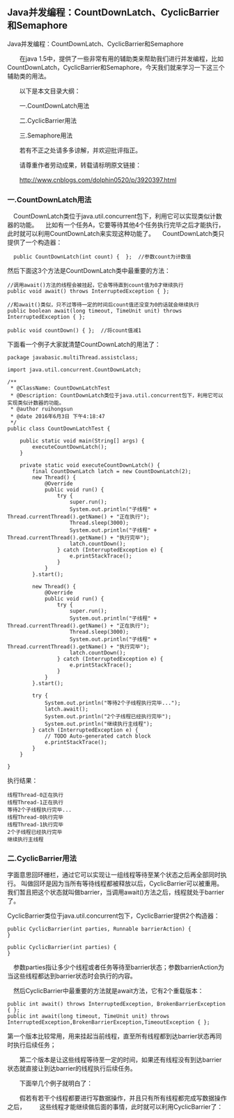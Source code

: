 
## Java并发编程：CountDownLatch、CyclicBarrier和Semaphore

Java并发编程：CountDownLatch、CyclicBarrier和Semaphore

　　在java 1.5中，提供了一些非常有用的辅助类来帮助我们进行并发编程，比如CountDownLatch，CyclicBarrier和Semaphore，今天我们就来学习一下这三个辅助类的用法。

　　以下是本文目录大纲：

　　一.CountDownLatch用法

　　二.CyclicBarrier用法

　　三.Semaphore用法

　　若有不正之处请多多谅解，并欢迎批评指正。

　　请尊重作者劳动成果，转载请标明原文链接：

　　http://www.cnblogs.com/dolphin0520/p/3920397.html
　　
###  一.CountDownLatch用法　
　CountDownLatch类位于java.util.concurrent包下，利用它可以实现类似计数器的功能。
　比如有一个任务A，它要等待其他4个任务执行完毕之后才能执行，此时就可以利用CountDownLatch来实现这种功能了。
　CountDownLatch类只提供了一个构造器：
```
  public CountDownLatch(int count) {  };  //参数count为计数值
```
然后下面这3个方法是CountDownLatch类中最重要的方法：

```
//调用await()方法的线程会被挂起，它会等待直到count值为0才继续执行
public void await() throws InterruptedException { }; 

//和await()类似，只不过等待一定的时间后count值还没变为0的话就会继续执行
public boolean await(long timeout, TimeUnit unit) throws InterruptedException { };  

public void countDown() { };  //将count值减1
```
下面看一个例子大家就清楚CountDownLatch的用法了：

```
package javabasic.multiThread.assistclass;

import java.util.concurrent.CountDownLatch;

/**
 * @ClassName: CountDownLatchTest
 * @Description: CountDownLatch类位于java.util.concurrent包下，利用它可以实现类似计数器的功能。
 * @author ruihongsun
 * @date 2016年6月3日 下午4:18:47 
 */
public class CountDownLatchTest {

	public static void main(String[] args) {
		executeCountDownLatch();
	}
	
	private static void executeCountDownLatch() {
		final CountDownLatch latch = new CountDownLatch(2);
		new Thread() {
			@Override
			public void run() {
				try {
					super.run();
					System.out.println("子线程" + Thread.currentThread().getName() + "正在执行");
					Thread.sleep(3000);
					System.out.println("子线程" + Thread.currentThread().getName() + "执行完毕");
					latch.countDown();
				} catch (InterruptedException e) {
					e.printStackTrace();
				}
			}
		}.start();
		
		new Thread() {
			@Override
			public void run() {
				try {
					super.run();
					System.out.println("子线程" + Thread.currentThread().getName() + "正在执行");
					Thread.sleep(3000);
					System.out.println("子线程" + Thread.currentThread().getName() + "执行完毕");
					latch.countDown();
				} catch (InterruptedException e) {
					e.printStackTrace();
				}
			}
		}.start();
		
		try {
			System.out.println("等待2个子线程执行完毕...");
			latch.await();
			System.out.println("2个子线程已经执行完毕");
			System.out.println("继续执行主线程");
		} catch (InterruptedException e) {
			// TODO Auto-generated catch block
			e.printStackTrace();
		}
	}
	
}
```
执行结果：
```
线程Thread-0正在执行
线程Thread-1正在执行
等待2个子线程执行完毕...
线程Thread-0执行完毕
线程Thread-1执行完毕
2个子线程已经执行完毕
继续执行主线程
```

### 二.CyclicBarrier用法

字面意思回环栅栏，通过它可以实现让一组线程等待至某个状态之后再全部同时执行。
叫做回环是因为当所有等待线程都被释放以后，CyclicBarrier可以被重用。
我们暂且把这个状态就叫做barrier，当调用await()方法之后，线程就处于barrier了。

CyclicBarrier类位于java.util.concurrent包下，CyclicBarrier提供2个构造器：
```
public CyclicBarrier(int parties, Runnable barrierAction) {
}
 
public CyclicBarrier(int parties) {
}
```
　参数parties指让多少个线程或者任务等待至barrier状态；参数barrierAction为当这些线程都达到barrier状态时会执行的内容。

　然后CyclicBarrier中最重要的方法就是await方法，它有2个重载版本：
```
public int await() throws InterruptedException, BrokenBarrierException { };
public int await(long timeout, TimeUnit unit) throws InterruptedException,BrokenBarrierException,TimeoutException { };

```
第一个版本比较常用，用来挂起当前线程，直至所有线程都到达barrier状态再同时执行后续任务；

　　第二个版本是让这些线程等待至一定的时间，如果还有线程没有到达barrier状态就直接让到达barrier的线程执行后续任务。

　　下面举几个例子就明白了：

　　假若有若干个线程都要进行写数据操作，并且只有所有线程都完成写数据操作之后，
　　这些线程才能继续做后面的事情，此时就可以利用CyclicBarrier了：























































